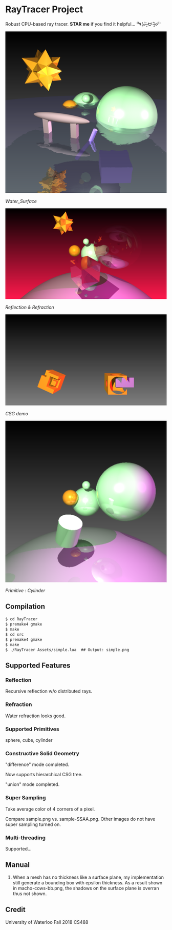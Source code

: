 RayTracer Project
====================================================
Robust CPU-based ray tracer. **STAR me** if you find it helpful... ⁽⁽٩(๑˃̶͈̀ ᗨ ˂̶͈́)۶⁾⁾  

![](images/normal2K.png)

_Water_Surface_

![](images/screenshot4K.png)

_Reflection & Refraction_

![](images/csg.png)

_CSG demo_

![](images/addprim.png)

_Primitive : Cylinder_


Compilation
----------------
```
$ cd RayTracer
$ premake4 gmake
$ make
$ cd src
$ premake4 gmake
$ make
$ ./RayTracer Assets/simple.lua  ## Output: simple.png
```

Supported Features
-------------------------
### Reflection

Recursive reflection w/o distributed rays.

### Refraction

Water refraction looks good.

### Supported Primitives 

sphere, cube, cylinder

### Constructive Solid Geometry

"difference" mode completed.

Now supports hierarchical CSG tree.

"union" mode completed.

### Super Sampling

Take average color of 4 corners of a pixel.

Compare sample.png vs. sample-SSAA.png. Other images do not have super sampling turned on.

### Multi-threading

Supported...

Manual
----------------------
1. When a mesh has no thickness like a surface plane, my implementation still generate a bounding box with epsilon thickness. As a result shown in macho-cows-bb.png, the shadows on the surface plane is overran thus not shown.

Credit
-------------
University of Waterloo Fall 2018 CS488

